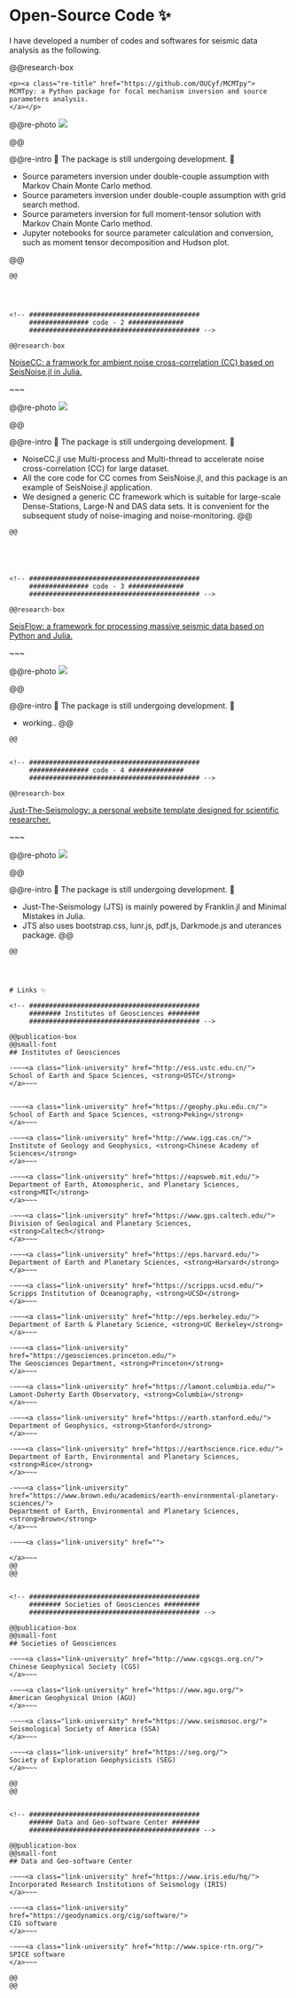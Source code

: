 # Open-Source Code ✨

I have developed a number of codes and softwares for seismic data analysis as the following.




<!-- ###########################################
     ############### code - 1 ##############
     ########################################### -->

@@research-box

~~~
<p><a class="re-title" href="https://github.com/OUCyf/MCMTpy">
MCMTpy: a Python package for focal mechanism inversion and source parameters analysis.
</a></p>
~~~

@@re-photo
![](/assets/resource-data/MCMTpy.gif) 
<!-- ~~~<br><br>~~~ -->
<!-- ![](/assets/advatar-1.png)  -->
@@

@@re-intro
🚨 The package is still undergoing development. 🚨
- Source parameters inversion under double-couple assumption with Markov Chain Monte Carlo method.
- Source parameters inversion under double-couple assumption with grid search method.
- Source parameters inversion for full moment-tensor solution with Markov Chain Monte Carlo method.
- Jupyter notebooks for source parameter calculation and conversion, such as moment tensor decomposition and Hudson plot.

@@

~~~<div style="clear: both"></div>~~~
@@




<!-- ###########################################
     ############### code - 2 ##############
     ########################################### -->

@@research-box

~~~
<p><a class="re-title" href="https://github.com/OUCyf/NoiseCC">
NoiseCC: a framwork for ambient noise cross-correlation (CC) based on SeisNoise.jl in Julia.
</a></p>
~~~

@@re-photo 
![](/assets/resource-data/NoiseCC.png) 
<!-- ~~~<br><br>~~~ -->
<!-- ![](/assets/advatar-1.png)  -->
@@

@@re-intro
🚨 The package is still undergoing development. 🚨
- NoiseCC.jl use Multi-process and Multi-thread to accelerate noise cross-correlation (CC) for large dataset. 
- All the core code for CC comes from SeisNoise.jl, and this package is an example of SeisNoise.jl application. 
- We designed a generic CC framework which is suitable for large-scale Dense-Stations, Large-N and DAS data sets. It is convenient for the subsequent study of noise-imaging and noise-monitoring.
@@

~~~<div style="clear: both"></div>~~~
@@





<!-- ###########################################
     ############### code - 3 ##############
     ########################################### -->

@@research-box

~~~
<p><a class="re-title" href="https://github.com/OUCyf/SeisFlow">
SeisFlow: a framework for processing massive seismic data based on Python and Julia.
</a></p>
~~~

@@re-photo 
![](/assets/resource-data/SeisFlow.png) 
<!-- ~~~<br><br>~~~ -->
<!-- ![](/assets/research-3.2.jpg)  -->
@@

@@re-intro
🚨 The package is still undergoing development. 🚨
- working..
@@

~~~<div style="clear: both"></div>~~~
@@


<!-- ###########################################
     ############### code - 4 ##############
     ########################################### -->

@@research-box

~~~
<p><a class="re-title" href="https://github.com/OUCyf/OUCyf.github.io">
Just-The-Seismology: a personal website template designed for scientific researcher.
</a></p>
~~~

@@re-photo 
![](/assets/resource-data/JTS.png) 
<!-- ~~~<br><br>~~~ -->
<!-- ![](/assets/research-3.2.jpg)  -->
@@

@@re-intro
🚨 The package is still undergoing development. 🚨
- Just-The-Seismology (JTS) is mainly powered by Franklin.jl and Minimal Mistakes in Julia.
- JTS also uses bootstrap.css, lunr.js, pdf.js, Darkmode.js and uterances package.
@@

~~~<div style="clear: both"></div>~~~
@@




# Links ✨

<!-- ###########################################
     ######## Institutes of Geosciences ########
     ########################################### -->

@@publication-box
@@small-font
## Institutes of Geosciences

-~~~<a class="link-university" href="http://ess.ustc.edu.cn/">
School of Earth and Space Sciences, <strong>USTC</strong>
</a>~~~


-~~~<a class="link-university" href="https://geophy.pku.edu.cn/">
School of Earth and Space Sciences, <strong>Peking</strong>
</a>~~~

-~~~<a class="link-university" href="http://www.igg.cas.cn/">
Institute of Geology and Geophysics, <strong>Chinese Academy of Sciences</strong>
</a>~~~

-~~~<a class="link-university" href="https://eapsweb.mit.edu/">
Department of Earth, Atomospheric, and Planetary Sciences, <strong>MIT</strong>
</a>~~~

-~~~<a class="link-university" href="https://www.gps.caltech.edu/">
Division of Geological and Planetary Sciences, <strong>Caltech</strong>
</a>~~~

-~~~<a class="link-university" href="https://eps.harvard.edu/">
Department of Earth and Planetary Sciences, <strong>Harvard</strong>
</a>~~~

-~~~<a class="link-university" href="https://scripps.ucsd.edu/">
Scripps Institution of Oceanography, <strong>UCSD</strong>
</a>~~~

-~~~<a class="link-university" href="http://eps.berkeley.edu/">
Department of Earth & Planetary Science, <strong>UC Berkeley</strong>
</a>~~~

-~~~<a class="link-university" href="https://geosciences.princeton.edu/">
The Geosciences Department, <strong>Princeton</strong>
</a>~~~

-~~~<a class="link-university" href="https://lamont.columbia.edu/">
Lamont-Doherty Earth Observatory, <strong>Columbia</strong>
</a>~~~

-~~~<a class="link-university" href="https://earth.stanford.edu/">
Department of Geophysics, <strong>Stanford</strong>
</a>~~~

-~~~<a class="link-university" href="https://earthscience.rice.edu/">
Department of Earth, Environmental and Planetary Sciences, <strong>Rice</strong>
</a>~~~

-~~~<a class="link-university" href="https://www.brown.edu/academics/earth-environmental-planetary-sciences/">
Department of Earth, Environmental and Planetary Sciences, <strong>Brown</strong>
</a>~~~

-~~~<a class="link-university" href="">

</a>~~~
@@
@@


<!-- ###########################################
     ######## Societies of Geosciences #########
     ########################################### -->

@@publication-box
@@small-font
## Societies of Geosciences

-~~~<a class="link-university" href="http://www.cgscgs.org.cn/">
Chinese Geophysical Society (CGS)
</a>~~~

-~~~<a class="link-university" href="https://www.agu.org/">
American Geophysical Union (AGU)
</a>~~~

-~~~<a class="link-university" href="https://www.seismosoc.org/">
Seismological Society of America (SSA)
</a>~~~

-~~~<a class="link-university" href="https://seg.org/">
Society of Exploration Geophysicists (SEG)
</a>~~~

@@
@@


<!-- ###########################################
     ###### Data and Geo-software Center #######
     ########################################### -->

@@publication-box
@@small-font
## Data and Geo-software Center

-~~~<a class="link-university" href="https://www.iris.edu/hq/">
Incorporated Research Institutions of Seismology (IRIS)
</a>~~~

-~~~<a class="link-university" href="https://geodynamics.org/cig/software/">
CIG software
</a>~~~

-~~~<a class="link-university" href="http://www.spice-rtn.org/">
SPICE software
</a>~~~

@@
@@

